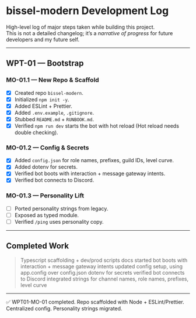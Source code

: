 
# bissel-modern Development Log

High-level log of major steps taken while building this project.  
This is not a detailed changelog; it’s a *narrative of progress* for future developers and my future self.

---

## WPT-01 — Bootstrap

### MO-01.1 — New Repo & Scaffold

- [x] Created repo `bissel-modern`.
- [x] Initialized `npm init -y`.
- [x] Added ESLint + Prettier.
- [x] Added `.env.example`, `.gitignore`.
- [x] Stubbed `README.md` + `RUNBOOK.md`.
- [x] Verified `npm run dev` starts the bot with hot reload (Hot reload needs double checking).

### MO-01.2 — Config & Secrets

- [x] Added `config.json` for role names, prefixes, guild IDs, level curve.
- [x] Added dotenv for secrets.
- [x] Verified bot boots with interaction + message gateway intents.
- [x] Verified bot connects to Discord.

### MO-01.3 — Personality Lift 

- [ ] Ported personality strings from legacy.
- [ ] Exposed as typed module.
- [ ] Verified `/ping` uses personality copy.

---

## Completed Work

> Typescript scaffolding + dev/prod scripts
> docs started
> bot boots with interaction + message gateway intents
> updated config setup, using app.config over config.json
> dotenv for secrets
> verified bot connects to Discord
> integrated strings for channel names, role names, prefixes, level curve
---

✅ WPT01-MO-01 completed.
Repo scaffolded with Node + ESLint/Prettier.
Centralized config. Personality strings migrated.
